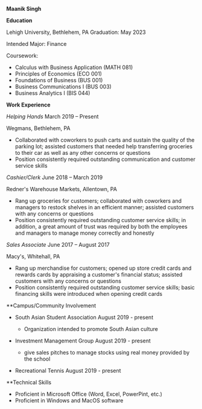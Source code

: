 **Maanik Singh**


**Education**

Lehigh University, Bethlehem, PA                                                        Graduation: May 2023

Intended Major: Finance

Coursework:

- Calculus with Business Application (MATH 081)
- Principles of Economics (ECO 001)
- Foundations of Business (BUS 001)
- Business Communications I (BUS 003)
- Business Analytics I (BIS 044)


**Work Experience**

*Helping Hands*                                                                         March 2019 – Present

Wegmans, Bethlehem, PA

- Collaborated with coworkers to push carts and sustain the quality of the parking lot; assisted customers that needed help transferring groceries to their car as well as any other concerns or questions
- Position consistently required outstanding communication and customer service skills

*Cashier/Clerk*                                                                         June 2018 – March 2019

Redner's Warehouse Markets, Allentown, PA

- Rang up groceries for customers; collaborated with coworkers and managers to restock shelves in an efficient manner; assisted customers with any concerns or questions
- Position consistently required outstanding customer service skills; in addition, a great amount of trust was required by both the employees and managers to manage money correctly and honestly

*Sales Associate*                                                                        June 2017 – August 2017

Macy's, Whitehall, PA

- Rang up merchandise for customers; opened up store credit cards and rewards cards by appraising a customer's financial status; assisted customers with any concerns or questions
- Position consistently required outstanding customer service skills; basic financing skills were introduced when opening credit cards


**Campus/Community Involvement

- South Asian Student Association                                            August 2019 - present
  - Organization intended to promote South Asian culture
  
- Investment Management Group                                                August 2019 - present
  - give sales pitches to manage stocks using real money provided by the school

- Recreational Tennis                                                        August 2019 - present


**Technical Skills

- Proficient in Microsoft Office (Word, Excel, PowerPint, etc.)
- Proficient in Windows and MacOS software
